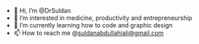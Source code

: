 - 👋 Hi, I’m @DrSuldan
- 👀 I’m interested in medicine, productivity and entrepreneurship
- 🌱 I’m currently learning how to code and graphic design
- 📫 How to reach me @suldanabdullahiali@gmail.com

<!---
DrSuldan/DrSuldan is a ✨ special ✨ repository because its `README.md` (this file) appears on your GitHub profile.
You can click the Preview link to take a look at your changes.
--->
